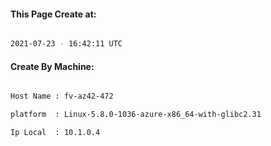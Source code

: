 
   
#### This Page Create at:

```bash

2021-07-23 - 16:42:11 UTC

```

#### Create By Machine:

```bash

Host Name : fv-az42-472

platform  : Linux-5.8.0-1036-azure-x86_64-with-glibc2.31

Ip Local  : 10.1.0.4

```

